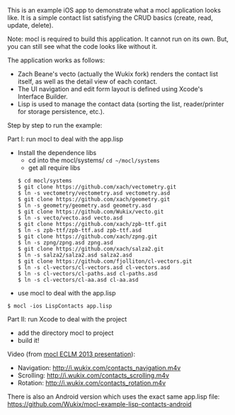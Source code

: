 This is an example iOS app to demonstrate what a mocl application looks like. It is a simple contact list satisfying the CRUD basics (create, read, update, delete).

Note: mocl is required to build this application. It cannot run on its own. But, you can still see what the code looks like without it.

The application works as follows:
* Zach Beane's vecto (actually the Wukix fork) renders the contact list itself, as well as the detail view of each contact.
* The UI navigation and edit form layout is defined using Xcode's Interface Builder.
* Lisp is used to manage the contact data (sorting the list, reader/printer for storage persistence, etc.).

Step by step to run the example:

Part I: run mocl to deal with the app.lisp
- Install the dependence libs
  - cd into the mocl/systems/
  ```cd ~/mocl/systems```
  - get all require libs
  ``` 
  $ cd mocl/systems
  $ git clone https://github.com/xach/vectometry.git
  $ ln -s vectometry/vectometry.asd vectometry.asd
  $ git clone https://github.com/xach/geometry.git
  $ ln -s geometry/geometry.asd geometry.asd
  $ git clone https://github.com/Wukix/vecto.git
  $ ln -s vecto/vecto.asd vecto.asd
  $ git clone https://github.com/xach/zpb-ttf.git
  $ ln -s zpb-ttf/zpb-ttf.asd zpb-ttf.asd
  $ git clone https://github.com/xach/zpng.git
  $ ln -s zpng/zpng.asd zpng.asd
  $ git clone https://github.com/xach/salza2.git
  $ ln -s salza2/salza2.asd salza2.asd
  $ git clone https://github.com/fjolliton/cl-vectors.git
  $ ln -s cl-vectors/cl-vectors.asd cl-vectors.asd
  $ ln -s cl-vectors/cl-paths.asd cl-paths.asd
  $ ln -s cl-vectors/cl-aa.asd cl-aa.asd
  ```
- use mocl to deal with the app.lisp
 ```
 $ mocl -ios LispContacts app.lisp 
 ```
Part II: run Xcode to deal with the project
- add the directory mocl to project
- build it!

Video (from [mocl ECLM 2013 presentation](http://i.wukix.com/mocl_eclm2013.pdf)):
* Navigation: http://i.wukix.com/contacts_navigation.m4v
* Scrolling: http://i.wukix.com/contacts_scrolling.m4v
* Rotation: http://i.wukix.com/contacts_rotation.m4v
 
There is also an Android version which uses the exact same app.lisp file: https://github.com/Wukix/mocl-example-lisp-contacts-android
